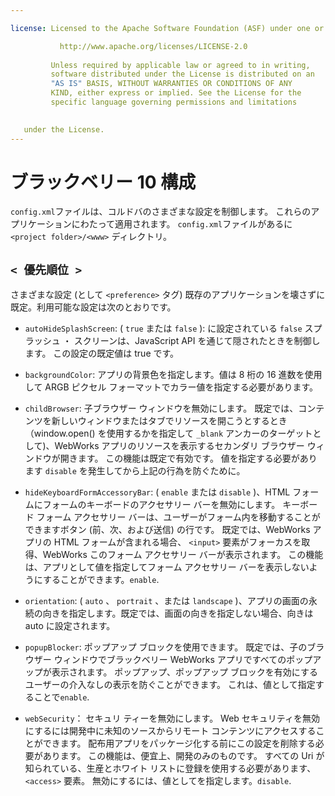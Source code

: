 ```yaml
---

license: Licensed to the Apache Software Foundation (ASF) under one or more contributor license agreements. See the NOTICE file distributed with this work for additional information regarding copyright ownership. The ASF licenses this file to you under the Apache License, Version 2.0 (the "License"); you may not use this file except in compliance with the License. You may obtain a copy of the License at

           http://www.apache.org/licenses/LICENSE-2.0
    
         Unless required by applicable law or agreed to in writing,
         software distributed under the License is distributed on an
         "AS IS" BASIS, WITHOUT WARRANTIES OR CONDITIONS OF ANY
         KIND, either express or implied. See the License for the
         specific language governing permissions and limitations
    

   under the License.
---
```


# ブラックベリー 10 構成

`config.xml`ファイルは、コルドバのさまざまな設定を制御します。 これらのアプリケーションにわたって適用されます。 `config.xml`ファイルがあるに `<project folder>/<www>` ディレクトリ。

## `< 優先順位 >`

さまざまな設定 (として `<preference>` タグ) 既存のアプリケーションを壊さずに既定。利用可能な設定は次のとおりです。

*   `autoHideSplashScreen`: ( `true` または `false` ): に設定されている `false` スプラッシュ ・ スクリーンは、JavaScript API を通じて隠されたときを制御します。 この設定の既定値は true です。

*   `backgroundColor`: アプリの背景色を指定します。値は 8 桁の 16 進数を使用して ARGB ピクセル フォーマットでカラー値を指定する必要があります。

*   `childBrowser`: 子ブラウザー ウィンドウを無効にします。 既定では、コンテンツを新しいウィンドウまたはタブでリソースを開こうとするとき （window.open() を使用するかを指定して `_blank` アンカーのターゲットとして)、WebWorks アプリのリソースを表示するセカンダリ ブラウザー ウィンドウが開きます。 この機能は既定で有効です。 値を指定する必要があります `disable` を発生してから上記の行為を防ぐために。

*   `hideKeyboardFormAccessoryBar`: ( `enable` または `disable` )、HTML フォームにフォームのキーボードのアクセサリー バーを無効にします。 キーボード フォーム アクセサリー バーは、ユーザーがフォーム内を移動することができますボタン (前、次、および送信) の行です。 既定では、WebWorks アプリの HTML フォームが含まれる場合、 `<input>` 要素がフォーカスを取得、WebWorks このフォーム アクセサリー バーが表示されます。 この機能は、アプリとして値を指定してフォーム アクセサリー バーを表示しないようにすることができます。`enable`.

*   `orientation`: ( `auto` 、 `portrait` 、または `landscape` )、アプリの画面の永続の向きを指定します。既定では、画面の向きを指定しない場合、向きは auto に設定されます。

*   `popupBlocker`: ポップアップ ブロックを使用できます。 既定では、子のブラウザー ウィンドウでブラックベリー WebWorks アプリですべてのポップアップが表示されます。 ポップアップ、ポップアップ ブロックを有効にするユーザーの介入なしの表示を防ぐことができます。 これは、値として指定することで`enable`.

*   `webSecurity`： セキュリ ティーを無効にします。 Web セキュリティを無効にするには開発中に未知のソースからリモート コンテンツにアクセスすることができます。 配布用アプリをパッケージ化する前にこの設定を削除する必要があります。 この機能は、便宜上、開発のみのものです。 すべての Uri が知られている、生産とホワイト リストに登録を使用する必要があります、 `<access>` 要素。 無効にするには、値としてを指定します。`disable`.